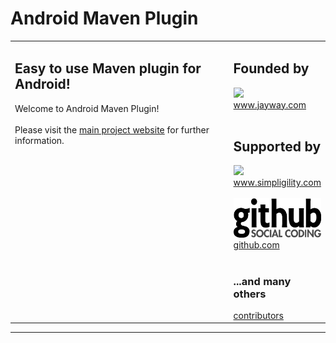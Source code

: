 # Android Maven Plugin #
<table cellpadding='0' border='0' cellspacing='20' width='100%' valign='top'><tr valign='top'>
<td width='100%' valign='top'>
<h2>Easy to use Maven plugin for Android!</h2>

Welcome to Android Maven Plugin! <br>
<br>
Please visit the <a href='http://simpligility.github.io/android-maven-plugin/'>main project website</a> for further information.<br>
<br>
</td>
<td valign='top'>
<h2>Founded by</h2>
<a href='http://www.jayway.com/'><img src='http://hugojosefson.github.io/jayway-branding/jayway_rgb_450x130.png' border='0' width='121' /></a><br />
<a href='http://www.jayway.com/'>www.jayway.com</a><br />
<br />
<h2>Supported by</h2>
<a href='http://www.simpligility.com/'><img src='http://vijug.mosabuam.com/images/simpligility.png' border='0' /></a><br />
<a href='http://www.simpligility.com/'>www.simpligility.com</a><br />
<br />
<a href='https://github.com/'><img src='https://github.com/github/media/raw/master/logos/github_logo_social_coding_outlined.png' border='0' /></a><br />
<a href='https://github.com/'>github.com</a><br />
<br />
<h3>...and many others</h3>
<a href='https://github.com/jayway/maven-android-plugin/contributors'>contributors</a><br />
</td>
</tr></table>

---
